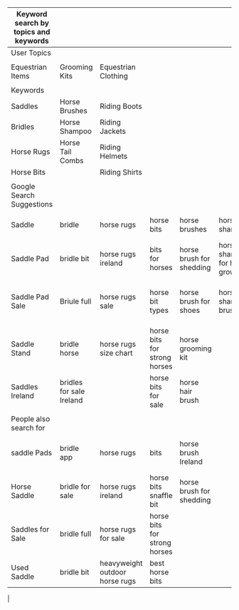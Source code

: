 | Keyword search by topics and keywords |                          |                                |                              |                          |                               |                         |                        |                            |                                 |                           |
| ------------------------------------- | ------------------------ | ------------------------------ | ---------------------------- | ------------------------ | ----------------------------- | ----------------------- | ---------------------- | -------------------------- | ------------------------------- | ------------------------- |
| User Topics                           |                          |                                |                              |                          |                               |                         |                        |                            |                                 |                           |  |
|                                       |                          |                                |                              |                          |                               |                         |                        |                            |                                 |                           |  |
| Equestrian Items                      | Grooming Kits            | Equestrian Clothing            |                              |                          |                               |                         |                        |                            |                                 |                           |  |
|                                       |                          |                                |                              |                          |                               |                         |                        |                            |                                 |                           |  |
| Keywords                              |                          |                                |                              |                          |                               |                         |                        |                            |                                 |                           |  |
| Saddles                               | Horse Brushes            | Riding Boots                   |                              |                          |                               |                         |                        |                            |                                 |                           |  |
| Bridles                               | Horse Shampoo            | Riding Jackets                 |                              |                          |                               |                         |                        |                            |                                 |                           |  |
| Horse Rugs                            | Horse Tail Combs         | Riding Helmets                 |                              |                          |                               |                         |                        |                            |                                 |                           |  |
| Horse Bits                            |                          | Riding Shirts                  |                              |                          |                               |                         |                        |                            |                                 |                           |  |
|                                       |                          |                                |                              |                          |                               |                         |                        |                            |                                 |                           |  |
| Google Search Suggestions             |                          |                                |                              |                          |                               |                         |                        |                            |                                 |                           |  |
| Saddle                                | bridle                   | horse rugs                     | horse bits                   | horse brushes            | horse shampoo                 | horse tail comb         | riding boots           | riding jackets             | riding helmets                  | riding shirts             |  |
| Saddle Pad                            | bridle bit               | horse rugs ireland             | bits for horses              | horse brush for shedding | horse shampoo for hair growth | horse hair comb         | riding helmets         | horse riding jacket        | horse riding helmet             | horse riding tops ladies  |  |
| Saddle Pad Sale                       | Briule full              | horse rugs sale                | horse bit types              | horse brush for shoes    | horse shampoo brush           | horse tail pulling comb | riding gloves          | winter horse riding jacket | horse riding helmets for adults | riding polo shirts ladies |  |
| Saddle Stand                          | bridle horse             | horse rugs size chart          | horse bits for strong horses | horse grooming kit       |                               |                         | riding clothes         | long riding jacket         | horse riding helmets ireland    | equestrian show shirts    |  |
| Saddles Ireland                       | bridles for sale Ireland |                                | horse bits for sale          | horse hair brush         |                               |                         | riding crop            | riding show jacket         |                                 | showjumping shirts        |  |
|                                       |                          |                                |                              |                          |                               |                         |                        |                            |                                 |                           |  |
| People also search for                |                          |                                |                              |                          |                               |                         |                        |                            |                                 |                           |  |
| saddle Pads                           | bridle app               | horse rugs                     | bits                         | horse brush Ireland      |                               |                         | riding boots Ireland   | horse riding jacket        | horse riding helmet kids        | riding shirt mens         |  |
| Horse Saddle                          | bridle for sale          | horse rugs ireland             | horse bits snaffle bit       | horse brush for shedding |                               |                         | riding boots for women | riding jacket mens         | Horse riding helmets ireland    | riding shirt ladies       |  |
| Saddles for Sale                      | bridle full              | horse rugs for sale            | horse bits for strong horses |                          |                               |                         | riding boots for kids  | waterproof riding jacket   |                                 |                           |  |
| Used Saddle                           | bridle bit               | heavyweight outdoor horse rugs | best horse bits              |                          |                               |                         | riding boots for men   |                            |                                 |                           |  |
|